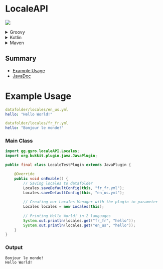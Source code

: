 # LocaleAPI

[<img src="https://mvn.coolcraft.ovh/api/badge/latest/releases/gg/gyro/LocaleAPI?color=40c14a&name=Latest release&prefix=v">](https://mvn.coolcraft.ovh/#/releases/gg/gyro/LocaleAPI/)

<details>
<summary>Groovy</summary>

```groovy
maven {
    name "mathias-maven"
    url "https://mvn.coolcraft.ovh/releases"
}

implementation "gg.gyro:LocaleAPI:[version]"
```

</details>

<details>
<summary>Kotlin</summary>

```kotlin
maven {
    name = "mathias-maven"
    url = uri("https://mvn.coolcraft.ovh/releases")
}

implementation("gg.gyro:LocaleAPI:[version]")
```

</details>

<details>
<summary>Maven</summary>

```xml
<repository>
    <id>mathias-maven</id>
    <name>Mathias's Maven Repository</name>
    <url>https://mvn.coolcraft.ovh/releases</url>
</repository>

<dependency>
  <groupId>gg.gyro</groupId>
  <artifactId>LocaleAPI</artifactId>
  <version>[version]</version>
</dependency>
```

</details>

## Summary

- [Example Usage](#example-usage)
- [JavaDoc](https://mvn.coolcraft.ovh/javadoc/releases/gg/gyro/LocaleAPI/latest)

# Example Usage

```yaml
datafolder/locales/en_us.yml
hello: "Hello World!"

datafolder/locales/fr_fr.yml
hello: "Bonjour le monde!"
```

### Main Class

```java
import gg.gyro.localeAPI.Locales;
import org.bukkit.plugin.java.JavaPlugin;

public final class LocaleTestPlugin extends JavaPlugin {

    @Override
    public void onEnable() {
        // Saving locales to datafolder
        Locales.saveDefaultConfig(this, "fr_fr.yml");
        Locales.saveDefaultConfig(this, "en_us.yml");
        
        // Creating our Locales Manager with the plugin in parameter
        Locales locales = new Locales(this);
      
        // Printing Hello World! in 2 languages
        System.out.println(locales.get("fr_fr", "hello"));
        System.out.println(locales.get("en_us", "hello"));
    }
}
```

### Output

```
Bonjour le monde!
Hello World!
```
